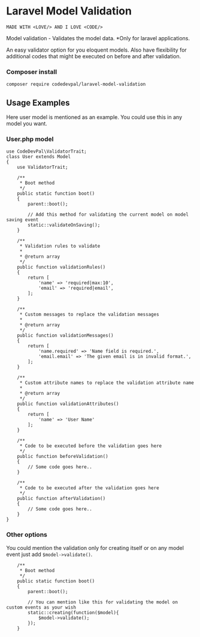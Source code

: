 # Laravel Model Validation

<code>MADE WITH \<LOVE/> AND I LOVE \<CODE/></code>

Model validation - Validates the model data. *Only for laravel applications.

An easy validator option for you eloquent models. Also have flexibility for additional codes that might be executed on before and after validation.

### Composer install
```shell
composer require codedevpal/laravel-model-validation
```

## Usage Examples
Here user model is mentioned as an example. You could use this in any model you want.

### User.php model
    use CodeDevPal\ValidatorTrait;
    class User extends Model 
    {
        use ValidatorTrait;

        /**
         * Boot method
         */
        public static function boot()
        {
            parent::boot();
            
            // Add this method for validating the current model on model saving event
            static::validateOnSaving();
        }

        /**
         * Validation rules to validate
         * 
         * @return array
         */
        public function validationRules()
        {
            return [
                'name' => 'required|max:10',
                'email' => 'required|email',
            ];
        }
    
        /**
         * Custom messages to replace the validation messages
         * 
         * @return array
         */
        public function validationMessages()
        {
            return [
                'name.required' => 'Name field is required.',
                'email.email' => 'The given email is in invalid format.',
            ];
        }
    
        /**
         * Custom attribute names to replace the validation attribute name
         * 
         * @return array
         */
        public function validationAttributes()
        {
            return [
                'name' => 'User Name'
            ];
        }
        
        /**
         * Code to be executed before the validation goes here
         */
        public function beforeValidation()
        {
            // Some code goes here..
        }
        
        /**
         * Code to be executed after the validation goes here
         */
        public function afterValidation()
        {
            // Some code goes here..
        }
    }

### Other options
You could mention the validation only for creating itself or on any model event just add `$model->validate()`.

        /**
         * Boot method
         */
        public static function boot()
        {
            parent::boot();
            
            // You can mention like this for validating the model on custom events as your wish
            static::creating(function($model){
                $model->validate();
            });
        }

